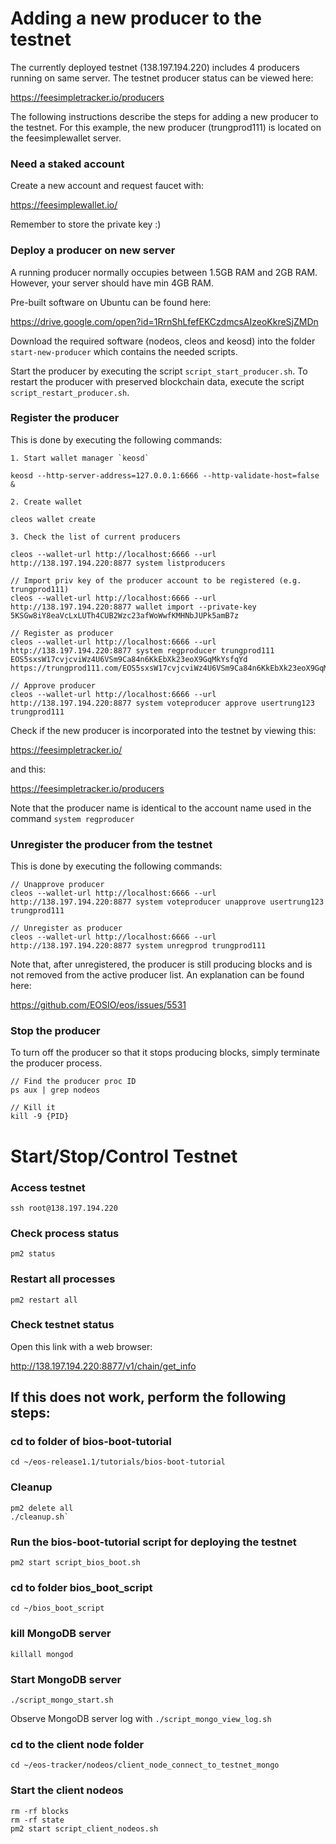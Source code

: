 # Adding a new producer to the testnet

The currently deployed testnet (138.197.194.220) includes 4 producers running on same server. The testnet producer status can be viewed here:

https://feesimpletracker.io/producers

The following instructions describe the steps for adding a new producer to the testnet. For this example, the new producer (trungprod111) is located on the feesimplewallet server.

### Need a staked account

Create a new account and request faucet with:

https://feesimplewallet.io/

Remember to store the private key :)

### Deploy a producer on new server

A running producer normally occupies between 1.5GB RAM and 2GB RAM. However, your server should have min 4GB RAM. 

Pre-built software on Ubuntu can be found here:

https://drive.google.com/open?id=1RrnShLfefEKCzdmcsAIzeoKkreSjZMDn

Download the required software (nodeos, cleos and keosd) into the folder `start-new-producer`
which contains the needed scripts.

Start the producer by executing the script `script_start_producer.sh`.
To restart the producer with preserved blockchain data, execute the script `script_restart_producer.sh`.

### Register the producer

This is done by executing the following commands:

```
1. Start wallet manager `keosd`

keosd --http-server-address=127.0.0.1:6666 --http-validate-host=false &

2. Create wallet

cleos wallet create

3. Check the list of current producers

cleos --wallet-url http://localhost:6666 --url http://138.197.194.220:8877 system listproducers

// Import priv key of the producer account to be registered (e.g. trungprod111)
cleos --wallet-url http://localhost:6666 --url http://138.197.194.220:8877 wallet import --private-key 5KSGw8iY8eaVcLxLUTh4CUB2Wzc23afWoWwfKMHNbJUPk5amB7z

// Register as producer
cleos --wallet-url http://localhost:6666 --url http://138.197.194.220:8877 system regproducer trungprod111 EOS5sxsW17cvjcviWz4U6VSm9Ca84n6KkEbXk23eoX9GqMkYsfqYd https://trungprod111.com/EOS5sxsW17cvjcviWz4U6VSm9Ca84n6KkEbXk23eoX9GqMkYsfqYd

// Approve producer
cleos --wallet-url http://localhost:6666 --url http://138.197.194.220:8877 system voteproducer approve usertrung123 trungprod111

```

Check if the new producer is incorporated into the testnet by viewing this:

https://feesimpletracker.io/

and this:

https://feesimpletracker.io/producers

Note that the producer name is identical to the account name used in the command `system regproducer`

### Unregister the producer from the testnet

This is done by executing the following commands:

```
// Unapprove producer
cleos --wallet-url http://localhost:6666 --url http://138.197.194.220:8877 system voteproducer unapprove usertrung123 trungprod111

// Unregister as producer
cleos --wallet-url http://localhost:6666 --url http://138.197.194.220:8877 system unregprod trungprod111

```

Note that, after unregistered, the producer is still producing blocks and is not removed from the active producer list. An explanation can be found here:

https://github.com/EOSIO/eos/issues/5531


### Stop the producer

To turn off the producer so that it stops producing blocks, simply terminate the producer process.

```
// Find the producer proc ID
ps aux | grep nodeos

// Kill it
kill -9 {PID}
```

# Start/Stop/Control Testnet

### Access testnet

`ssh root@138.197.194.220`

### Check process status

`pm2 status`

### Restart all processes

`pm2 restart all`

### Check testnet status

Open this link with a web browser:

http://138.197.194.220:8877/v1/chain/get_info


## If this does not work, perform the following steps:

### cd to folder of bios-boot-tutorial

`cd ~/eos-release1.1/tutorials/bios-boot-tutorial`

### Cleanup

```
pm2 delete all
./cleanup.sh`
```

### Run the bios-boot-tutorial script for deploying the testnet

`pm2 start script_bios_boot.sh`

### cd to folder bios_boot_script

`cd ~/bios_boot_script`

### kill MongoDB server

`killall mongod`

### Start MongoDB server

`./script_mongo_start.sh`

Observe MongoDB server log with `./script_mongo_view_log.sh`

### cd to the client node folder

`cd ~/eos-tracker/nodeos/client_node_connect_to_testnet_mongo`

### Start the client nodeos

```
rm -rf blocks
rm -rf state
pm2 start script_client_nodeos.sh
```
